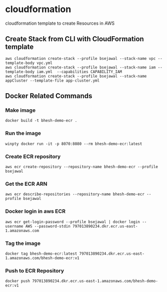 # cloudformation
cloudformation template to create Resources in AWS  

## Create Stack from CLI with CloudFormation template
```
aws cloudformation create-stack --profile bsejawal --stack-name vpc --template-body vpc.yml 
aws cloudformation create-stack --profile bsejawal --stack-name iam --template-body iam.yml  --capabilities CAPABILITY_IAM
aws cloudformation create-stack --profile bsejawal --stack-name appCluster --template-file app-cluster.yml 
```

## Docker Related Commands

### Make image
```
docker build -t bhesh-demo-ecr .
```


### Run the image
```
winpty docker run -it -p 8070:8080 --rm bhesh-demo-ecr:latest
```

### Create ECR repository
```
aws ecr create-repository --repository-name bhesh-demo-ecr --profile bsejawal
```

### Get the ECR ARN
```
aws ecr describe-repositories --repository-name bhesh-demo-ecr --profile bsejawal
```

### Docker login in aws ECR
```
aws ecr get-login-password --profile bsejawal | docker login --username AWS --password-stdin 797013890234.dkr.ecr.us-east-1.amazonaws.com
```

### Tag the image
```
docker tag bhesh-demo-ecr:latest 797013890234.dkr.ecr.us-east-1.amazonaws.com/bhesh-demo-ecr:v1
```

### Push to ECR Repository
```
docker push 797013890234.dkr.ecr.us-east-1.amazonaws.com/bhesh-demo-ecr:v1
```

